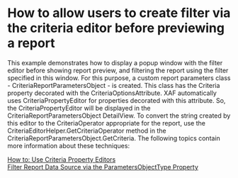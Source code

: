 # How to allow users to create filter via the criteria editor before previewing a report


<p>This example demonstrates how to display a popup window with the filter editor before showing report preview, and filtering the report using the filter specified in this window. For this purpose, a custom report parameters class - CriteriaReportParametersObject - is created. This class has the Criteria property decorated with the CriteriaOptionsAttribute. XAF automatically uses CriteriaPropertyEditor for properties decorated with this attribute. So, the CriteriaPropertyEditor will be displayed in the CriteriaReportParametersObject DetailView. To convert the string created by this editor to the CriteriaOperator appropriate for the report, use the CriteriaEditorHelper.GetCriteriaOperator method in the CriteriaReportParametersObject.GetCriteria. The following topics contain more information about these techniques:</p><p><a href="http://documentation.devexpress.com/#Xaf/CustomDocument3014"><u>How to: Use Criteria Property Editors</u></a> <br />
<a href="http://documentation.devexpress.com/#Xaf/CustomDocument2778"><u>Filter Report Data Source via the ParametersObjectType Property</u></a></p>

<br/>


